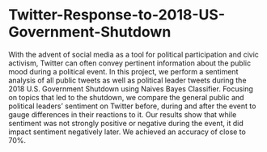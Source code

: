 # Twitter-Response-to-2018-US-Government-Shutdown

With the advent of social media as a tool for political participation and civic activism, Twitter can often convey pertinent information about the public mood during a political event. In this project, we perform a sentiment analysis of all public tweets as well as political leader tweets during the 2018 U.S. Government Shutdown using Naives Bayes Classifier. Focusing on topics that led to the shutdown, we compare the general public and political leaders’ sentiment on Twitter before, during and after the event to gauge differences in their reactions to it. Our results show that while sentiment was not strongly positive or negative during the event, it did impact sentiment negatively later. We achieved an accuracy of close to 70%. 
